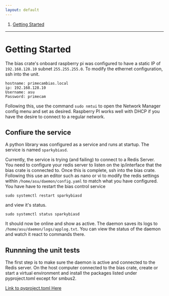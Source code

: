 ```yaml
---
layout: default
---
```



1. [Getting Started](#GettingStarted) 

---

<a name="GettingStarted"></a>
# Getting Started
The bias crate's onboard raspberry pi was configured to have a static IP of `192.168.128.10` subnet `255.255.255.0`. 
To modify the ethernet configuration, ssh into the unit.

```
hostname: primecambias.local
ip: 192.168.128.10
Username: asu
Password: primecam
```

Following this, use the command `sudo nmtui` to open the Network Manager config menu and set as desired. 
Raspberry PI works well with DHCP if you have the desire to connect to a regular network. 

## Confiure the service
A python library was configured as a service and runs at startup. The service is named `sparkybiasd`.

Currently, the service is trying (and failing) to connect to a Redis Server. You need to configure your redis server to listen 
on the ip/interface that the bias crate is connected to. Once this is complete, ssh into the bias crate. Following this use an editor such as nano or vi to
modify the redis settings within `/home/asu/daemon/config.yaml` to match what you have configured. You have have to restart the bias control service

`sudo systemctl restart sparkybiasd`

and view it's status.

`sudo systemctl status sparkybiasd`

It should now be online and show as active. The daemon saves its logs to `/home/asu/daemon/logs/applog.txt`. You can view the status of the daemon and watch
it react to commands there. 

## Runnning the unit tests
The first step is to make sure the daemon is active and connected to the Redis server. On the host computer connected to the bias crate, create or start a virtual environment and
install the packages listed under pyproject.toml except for smbus2.

[Link to pyproject.toml Here](https://github.com/asu-rdl/Primecam-Bias/blob/v0.2.4/sparkybiasd/pyproject.toml)









<a name=""></a>


